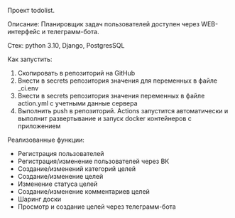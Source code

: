Проект todolist.

Описание: Планировщик задач пользователей доступен через WEB-интерфейс и телеграмм-бота.

Стек: python 3.10, Django, PostgresSQL

Как запустить: 
1) Скопировать в репозиторий на GitHub
2) Внести в secrets репозитория значения для переменных в файле _ci.env 
3) Внести в secrets репозитория значения переменных в файле action.yml с учетными данные сервера
4) Выполнить push в репозиторий. Actions запустится автоматически и выполнит развертывание и запуск docker контейнеров с приложением

Реализованные функции:
- Регистрация пользователей
- Регистрация/изменение пользователей через ВК
- Создание/изменений категорий целей
- Создание/изменение целей
- Изменение статуса целей
- Создание/изменение комментариев целей
- Шаринг доски
- Просмотр и создание целей через телеграмм-бота